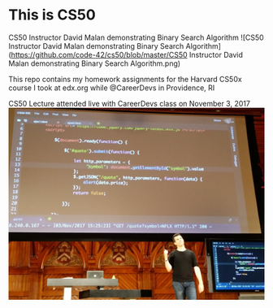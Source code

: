 # This is CS50

CS50 Instructor David Malan demonstrating Binary Search Algorithm
![CS50 Instructor David Malan demonstrating Binary Search Algorithm](https://github.com/code-42/cs50/blob/master/CS50 Instructor David Malan demonstrating Binary Search Algorithm.png)

This repo contains my homework assignments for the Harvard CS50x course I took at edx.org while @CareerDevs in Providence, RI

CS50 Lecture attended live with CareerDevs class on November 3, 2017
![CS50 Lecture attended live with CareerDevs class on November 3, 2017](https://github.com/code-42/CS50/blob/master/ThisIsCS50.jpg)

